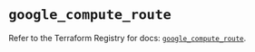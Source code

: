 # `google_compute_route`

Refer to the Terraform Registry for docs: [`google_compute_route`](https://registry.terraform.io/providers/hashicorp/google/4.85.0/docs/resources/compute_route).
